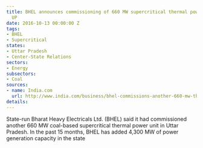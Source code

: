 ```yaml
---
title: BHEL announces commissioning of 660 MW supercritical thermal power unit in
  UP
date: 2016-10-13 00:00:00 Z
tags:
- BHEL
- Supercritical
states:
- Uttar Pradesh
- Center-State Relations
sectors:
- Energy
subsectors:
- Coal
sources:
- name: India.com
  url: http://www.india.com/business/bhel-commissions-another-660-mw-thermal-unit-in-uttar-pradesh-1547341/
details: 
---
```


State-run Bharat Heavy Electricals Ltd. (BHEL) said it had commissioned another 660 MW coal-based supercritical thermal power unit in Uttar Pradesh. In the past 15 months, BHEL has added 4,300 MW of power generation capacity in the state
